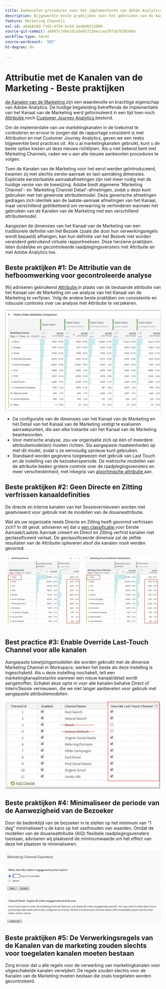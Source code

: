 ```yaml
---
title: Aanbevolen procedures voor het implementeren van Adobe Analytics Marketing Channel
description: Bijgewerkte beste praktijken voor het gebruiken van de Kanalen van de Marketing met Attributie en Customer Journey Analytics
feature: Marketing Channels
exl-id: a0ab818d-7165-4f34-bc43-1ed8d6215800
source-git-commit: a6967c7d4e1dca5491f13beccaa797167b503d6e
workflow-type: tm+mt
source-wordcount: '587'
ht-degree: 0%

---
```


# Attributie met de Kanalen van de Marketing - Beste praktijken

[ de Kanalen van de Marketing ](/help/components/c-marketing-channels/c-getting-started-mchannel.md) zijn een waardevolle en krachtige eigenschap van Adobe Analytics. De huidige begeleiding betreffende de implementatie van het Kanaal van de Marketing werd geformuleerd in een tijd toen noch [ Attributie ](/help/analyze/analysis-workspace/attribution/overview.md) noch [ Customer Journey Analytics ](https://experienceleague.adobe.com/docs/analytics-platform/using/cja-usecases/marketing-channels.html?lang=nl-NL#cja-usecases) bestond.

Om de implementatie van uw marketingkanalen in de toekomst te controleren en ervoor te zorgen dat de rapportage consistent is met Attribution en met Customer Journey Analytics, geven we een reeks bijgewerkte best practices uit. Als u al marketingkanalen gebruikt, kunt u de beste opties kiezen uit deze nieuwe richtlijnen. Als u niet bekend bent met Marketing Channels, raden we u aan alle nieuwe aanbevolen procedures te volgen.

Toen de Kanalen van de Marketing voor het eerst werden geïntroduceerd, kwamen zij met slechts eerste-aanraak en last-aanraking dimensies. Expliciete eerste/laatste aanraakafmetingen zijn niet meer nodig met de huidige versie van de toewijzing. Adobe biedt algemene &#39;Marketing Channel&#39;- en &#39;Marketing Channel Detail&#39;-afmetingen, zodat u deze kunt gebruiken met het gewenste attributiemodel. Deze generische afmetingen gedragen zich identiek aan de laatste-aanraak afmetingen van het Kanaal, maar verschillend geëtiketteerd om verwarring te verhinderen wanneer het gebruiken van de Kanalen van de Marketing met een verschillend attributiemodel.

Aangezien de dimensies van het Kanaal van de Marketing van een traditionele definitie van het Bezoek (zoals die door hun verwerkingsregels wordt bepaald) afhangen, kan hun definitie van het Bezoek niet worden veranderd gebruikend virtuele rapportreeksen. Deze herziene praktijken laten duidelijke en gecontroleerde raadplegingsvensters met Attributie en met Adobe Analytics toe.

## Beste praktijken #1: De Attributie van de hefboomwerking voor gecontroleerde analyse

Wij adviseren gebruikend [ Attributie ](/help/analyze/analysis-workspace/attribution/overview.md) in plaats van de bestaande attributie van het Kanaal van de Marketing om uw analyse van het Kanaal van de Marketing te verfijnen. Volg de andere beste praktijken om consistentie en robuuste controles over uw analyse met Attributie te verzekeren.

![](assets/attribution.png)

* De configuratie van de dimensies van het Kanaal van de Marketing en het Detail van het Kanaal van de Marketing vestigt te evalueren aanraakpunten, die aan elke Instantie van het Kanaal van de Marketing beantwoorden.
* Voor metrische analyse, zou uw organisatie zich op één of meerdere attributiemodel(en) moeten richten. Sla aangepaste maateenheden op met dit model, zodat u ze eenvoudig opnieuw kunt gebruiken.
* Standaard worden gegevens toegewezen met gebruik van Last Touch en de instelling van de bezoekersperiode. De metrische modellen van de attributie bieden grotere controle over de raadplegingsvensters en meer verscheidenheid, met inbegrip van [ algoritmische attributie ](/help/analyze/analysis-workspace/attribution/algorithmic.md#analysis-workspace) aan.

## Beste praktijken #2: Geen Directe en Zitting verfrissen kanaaldefinities

De directe en Interne kanalen van het Sessievernieuwen worden niet geadviseerd voor gebruik met de modellen van de douaneattributie.

Wat als uw organisatie reeds Directe en Zitting heeft gevormd verfrissen zich? In dit geval, adviseren wij dat u [ een classificatie ](/help/admin/tools/manage-rs/edit-settings/marketing-channels/classifications-mchannel.md) voor Eerste Aanraak/Laatste Aanraak creeert en Direct en Zitting verfrist kanalen niet geclassificeerd verlaat. De geclassificeerde dimensie zal de zelfde resultaten van de Attributie opleveren alsof die kanalen nooit werden gevormd.

![](assets/direct-session-refresh.png)

## Best practice #3: Enable Override Last-Touch Channel voor alle kanalen

Aangepaste toewijzingsmodellen die worden gebruikt met de dimensie Marketing Channel in Workspace, werken het beste als deze instelling is ingeschakeld. Als u deze instelling inschakelt, telt een marketingkanaalinstantie wanneer een nieuw kanaal/detail wordt aangetroffen. Schakel deze optie in voor alle kanalen behalve Direct of Intern/Sessie vernieuwen, die we niet langer aanbevelen voor gebruik met aangepaste attributiemodellen.

![](assets/override.png)

## Beste praktijken #4: Minimaliseer de periode van de Aanwezigheid van de Bezoeker

Door de bedenktijd van de bezoeker in te stellen op het minimum van &quot;1 dag&quot; minimaliseert u de kans op het vasthouden van waarden. Omdat de modellen van de douaneattributie (AIQ) flexibele raadplegingsvensters toestaan, adviseren wij plaatsend de minimumwaarde om het effect van deze het plaatsen te minimaliseren.

![](assets/expiration.png)

## Beste praktijken #5: De Verwerkingsregels van de Kanalen van de marketing zouden slechts voor toegelaten kanalen moeten bestaan

Zorg ervoor dat u alle regels voor de verwerking van marketingkanalen voor uitgeschakelde kanalen verwijdert. De regels zouden slechts voor de Kanalen van de Marketing moeten bestaan die zoals toegelaten worden gecontroleerd.
